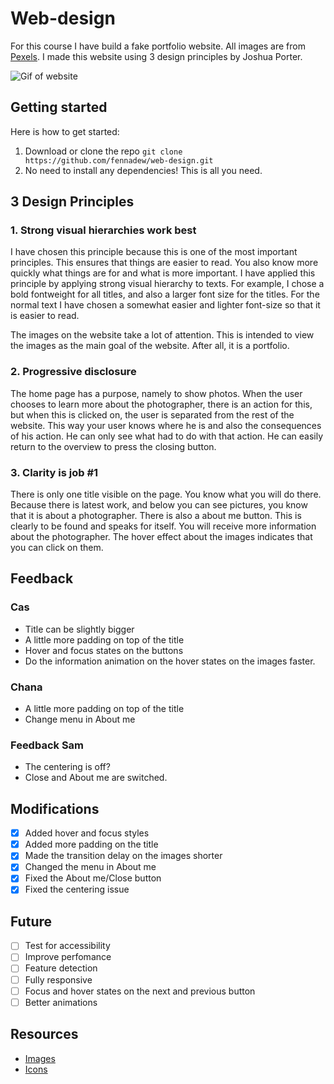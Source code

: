 # Web-design
For this course I have build a fake portfolio website. All images are from [Pexels](https://www.pexels.com/). I made this website using 3 design principles by Joshua Porter.

![Gif of website](https://github.com/fennadew/web-design/blob/master/assets/images/gif2.gif)

## Getting started
Here is how to get started:
1. Download or clone the repo `git clone https://github.com/fennadew/web-design.git`
2. No need to install any dependencies! This is all you need.
  
## 3 Design Principles
### 1. Strong visual hierarchies work best
I have chosen this principle because this is one of the most important principles. This ensures that things are easier to read. You also know more quickly what things are for and what is more important. I have applied this principle by applying strong visual hierarchy to texts. For example, I chose a bold fontweight for all titles, and also a larger font size for the titles. For the normal text I have chosen a somewhat easier and lighter font-size so that it is easier to read.

The images on the website take a lot of attention. This is intended to view the images as the main goal of the website. After all, it is a portfolio.

### 2. Progressive disclosure
The home page has a purpose, namely to show photos. When the user chooses to learn more about the photographer, there is an action for this, but when this is clicked on, the user is separated from the rest of the website. This way your user knows where he is and also the consequences of his action. He can only see what had to do with that action. He can easily return to the overview to press the closing button.

### 3. Clarity is job #1
There is only one title visible on the page. You know what you will do there. Because there is latest work, and below you can see pictures, you know that it is about a photographer. There is also a about me button. This is clearly to be found and speaks for itself. You will receive more information about the photographer. The hover effect about the images indicates that you can click on them.

## Feedback 
### Cas
* Title can be slightly bigger
* A little more padding on top of the title
* Hover and focus states on the buttons
* Do the information animation on the hover states on the images faster.

### Chana
* A little more padding on top of the title
* Change menu in About me

### Feedback Sam
* The centering is off?
* Close and About me are switched.

## Modifications
* [X] Added hover and focus styles
* [x] Added more padding on the title
* [x] Made the transition delay on the images shorter
* [x] Changed the menu in About me
* [x] Fixed the About me/Close button
* [x] Fixed the centering issue

## Future 
* [ ] Test for accessibility
* [ ] Improve perfomance
* [ ] Feature detection
* [ ] Fully responsive
* [ ] Focus and hover states on the next and previous button
* [ ] Better animations

## Resources
* [Images](https://www.pexels.com/)
* [Icons](flaticon.com)

